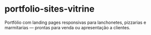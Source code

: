 # portfolio-sites-vitrine
Portfólio com landing pages responsivas para lanchonetes, pizzarias e marmitarias — prontas para venda ou apresentação a clientes.
